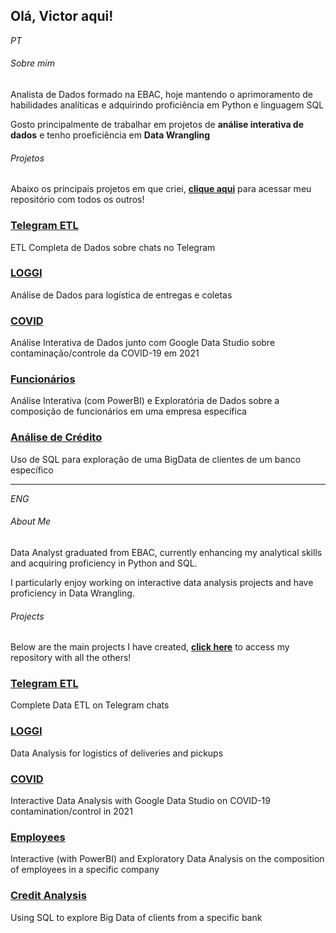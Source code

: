 ## Olá, Victor aqui!

*PT*
###### Sobre mim

Analista de Dados formado na EBAC, hoje mantendo o aprimoramento de habilidades analíticas e adquirindo proficiência em Python e linguagem SQL

Gosto principalmente de trabalhar em projetos de **análise interativa de dados** e tenho proeficiência em **Data Wrangling**

###### Projetos

Abaixo os principais projetos em que criei, **[clique aqui](https://github.com/VictorCamolese/CompleteProjects)** para acessar meu repositório com todos os outros!

### [Telegram ETL](https://github.com/VictorCamolese/CompleteProjects/blob/main/loggi_project/loggi-project-complete.ipynb)
ETL Completa de Dados sobre chats no Telegram

### [LOGGI](https://github.com/VictorCamolese/CompleteProjects/blob/main/loggi_project/loggi-project-complete.ipynb)
Análise de Dados para logística de entregas e coletas

### [COVID](https://github.com/VictorCamolese/CompleteProjects/blob/main/covid_project/covid-project-complete.ipynb)
Análise Interativa de Dados junto com Google Data Studio sobre contaminação/controle da COVID-19 em 2021

### [Funcionários](https://github.com/VictorCamolese/CompleteProjects/blob/main/employees_data_inteligence/employes-data-intelgc.ipynb)
Análise Interativa (com PowerBI) e Exploratória de Dados sobre a composição de funcionários em uma empresa específica

### [Análise de Crédito](https://github.com/VictorCamolese/CompleteProjects/blob/main/credit_sql_project/credit_eda_complete.ipynb)
Uso de SQL para exploração de uma BigData de clientes de um banco específico

---
*ENG*

###### About Me

Data Analyst graduated from EBAC, currently enhancing my analytical skills and acquiring proficiency in Python and SQL.

I particularly enjoy working on interactive data analysis projects and have proficiency in Data Wrangling.

###### Projects

Below are the main projects I have created, **[click here](https://github.com/VictorCamolese/CompleteProjects)** to access my repository with all the others!

### [Telegram ETL](https://github.com/VictorCamolese/CompleteProjects/blob/main/loggi_project/loggi-project-complete.ipynb)
Complete Data ETL on Telegram chats

### [LOGGI](https://github.com/VictorCamolese/CompleteProjects/blob/main/loggi_project/loggi-project-complete.ipynb)
Data Analysis for logistics of deliveries and pickups

### [COVID](https://github.com/VictorCamolese/CompleteProjects/blob/main/covid_project/covid-project-complete.ipynb)
Interactive Data Analysis with Google Data Studio on COVID-19 contamination/control in 2021

### [Employees](https://github.com/VictorCamolese/CompleteProjects/blob/main/employees_data_inteligence/employes-data-intelgc.ipynb)
Interactive (with PowerBI) and Exploratory Data Analysis on the composition of employees in a specific company

### [Credit Analysis](https://github.com/VictorCamolese/CompleteProjects/blob/main/credit_sql_project/credit_eda_complete.ipynb)
Using SQL to explore Big Data of clients from a specific bank
